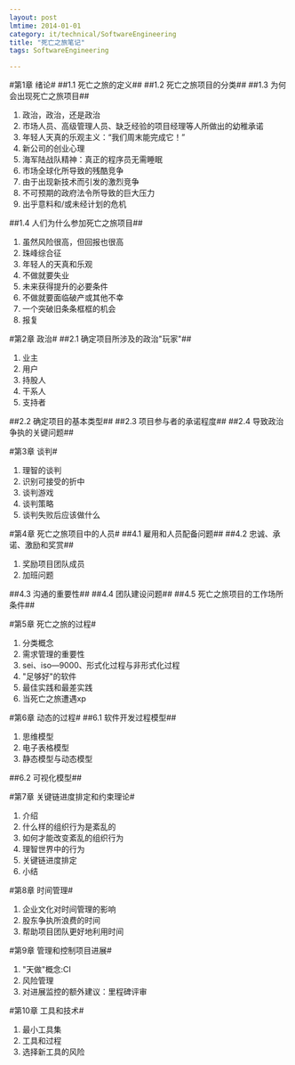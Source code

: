 ```yaml
---
layout: post
lmtime: 2014-01-01
category: it/technical/SoftwareEngineering
title: "死亡之旅笔记"
tags: SoftwareEngineering

---
```


#第1章 绪论#
##1.1 死亡之旅的定义##
##1.2 死亡之旅项目的分类##
##1.3 为何会出现死亡之旅项目##
1. 政治，政治，还是政治
1. 市场人员、高级管理人员、缺乏经验的项目经理等人所做出的幼稚承诺
1. 年轻人天真的乐观主义：“我们周末能完成它！”
1. 新公司的创业心理
1. 海军陆战队精神：真正的程序员无需睡眠
1. 市场全球化所导致的残酷竞争
1. 由于出现新技术而引发的激烈竞争
1. 不可预期的政府法令所导致的巨大压力
1. 出乎意料和/或未经计划的危机

##1.4 人们为什么参加死亡之旅项目##
1. 虽然风险很高，但回报也很高
1. 珠峰综合征
1. 年轻人的天真和乐观
1. 不做就要失业
1. 未来获得提升的必要条件
1. 不做就要面临破产或其他不幸
1. 一个突破旧条条框框的机会
1. 报复

#第2章 政治#
##2.1 确定项目所涉及的政治"玩家"##
1. 业主
1. 用户
1. 持股人
1. 干系人
1. 支持者

##2.2 确定项目的基本类型##
##2.3 项目参与者的承诺程度##
##2.4 导致政治争执的关键问题##

#第3章 谈判#
1. 理智的谈判
1. 识别可接受的折中
1. 谈判游戏
1. 谈判策略
1. 谈判失败后应该做什么

#第4章 死亡之旅项目中的人员#
##4.1 雇用和人员配备问题##
##4.2 忠诚、承诺、激励和奖赏##
1. 奖励项目团队成员
1. 加班问题

##4.3 沟通的重要性##
##4.4 团队建设问题##
##4.5 死亡之旅项目的工作场所条件##

#第5章 死亡之旅的过程#
1. 分类概念
1. 需求管理的重要性
1. sei、iso—9000、形式化过程与非形式化过程
1. "足够好"的软件
1. 最佳实践和最差实践
1. 当死亡之旅遭遇xp

#第6章 动态的过程#
##6.1 软件开发过程模型##
1. 思维模型
1. 电子表格模型
1. 静态模型与动态模型

##6.2 可视化模型##

#第7章 关键链进度排定和约束理论#
1. 介绍
1. 什么样的组织行为是紊乱的
1. 如何才能改变紊乱的组织行为
1. 理智世界中的行为
1. 关键链进度排定
1. 小结

#第8章 时间管理#
1. 企业文化对时间管理的影响
1. 股东争执所浪费的时间
1. 帮助项目团队更好地利用时间

#第9章 管理和控制项目进展#
1. "天做"概念:CI
1. 风险管理
1. 对进展监控的额外建议：里程碑评审

#第10章 工具和技术#
1. 最小工具集
1. 工具和过程
1. 选择新工具的风险
